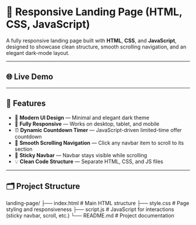 # 🚀 Responsive Landing Page (HTML, CSS, JavaScript)

A fully responsive landing page built with **HTML**, **CSS**, and **JavaScript**, designed to showcase clean structure, smooth scrolling navigation, and an elegant dark-mode layout.

---

## 🌐 Live Demo


---

## 🧱 Features

- 🎨 **Modern UI Design** — Minimal and elegant dark theme
- 📱 **Fully Responsive** — Works on desktop, tablet, and mobile
- ⏰ **Dynamic Countdown Timer** — JavaScript-driven limited-time offer countdown
- 🧭 **Smooth Scrolling Navigation** — Click any navbar item to scroll to its section
- 📌 **Sticky Navbar** — Navbar stays visible while scrolling
- 💡 **Clean Code Structure** — Separate HTML, CSS, and JS files

---

## 🗂️ Project Structure
landing-page/
├── index.html # Main HTML structure
├── style.css # Page styling and responsiveness
├── script.js # JavaScript for interactions (sticky navbar, scroll, etc.)
└── README.md # Project documentation
